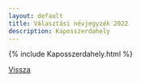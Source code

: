 ```yaml
---
layout: default
title: Választási névjegyzék 2022
description: Kaposszerdahely
---
```


{% include Kaposszerdahely.html %}

[Vissza](./)